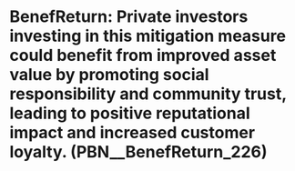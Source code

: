 # BenefReturn: __Private investors investing in this mitigation measure could benefit from improved asset value by promoting social responsibility and community trust, leading to positive reputational impact and increased customer loyalty.__ (PBN__BenefReturn_226)

